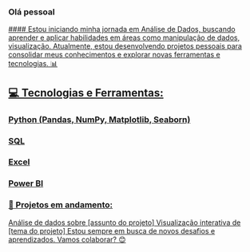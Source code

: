 ### Olá pessoal 
<div>
<a href = "https://github.com/Felipe-Analytics"
<img heigh = "180em" scr="https://github-readme-strats.vercel.app/api?username=felipebatista&show_icons=true&theme=dracula&include_all_comits=true&count_private=true"/>

  
</div>
#### Estou iniciando minha jornada em Análise de Dados, buscando aprender e aplicar habilidades em áreas como manipulação de dados, visualização. Atualmente, estou desenvolvendo projetos pessoais para consolidar meus conhecimentos e explorar novas ferramentas e tecnologias. 📊

## 💻 Tecnologias e Ferramentas:

### Python (Pandas, NumPy, Matplotlib, Seaborn)
### SQL
### Excel
### Power BI
### 🚀 Projetos em andamento:

Análise de dados sobre [assunto do projeto]
Visualização interativa de [tema do projeto]
Estou sempre em busca de novos desafios e aprendizados. Vamos colaborar? 😊
